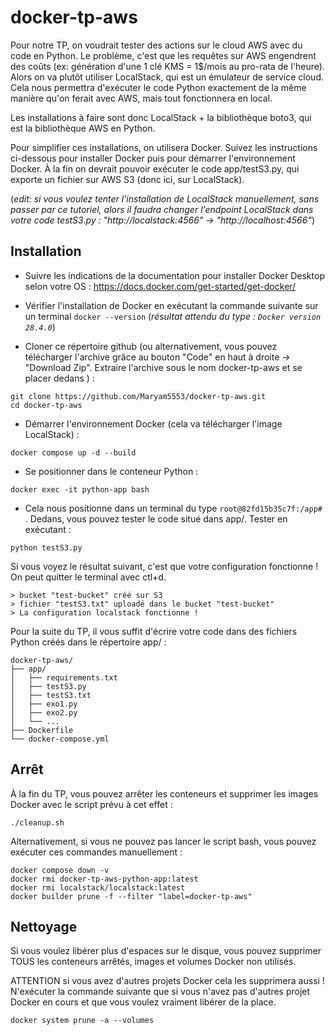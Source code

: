# docker-tp-aws

Pour notre TP, on voudrait tester des actions sur le cloud AWS avec du code en Python. Le problème, c'est que les requêtes sur AWS engendrent des coûts (ex: génération d'une 1 clé KMS = 1$/mois au pro-rata de l'heure). Alors on va plutôt utiliser LocalStack, qui est un émulateur de service cloud. Cela nous permettra d'exécuter le code Python exactement de la même manière qu'on ferait avec AWS, mais tout fonctionnera en local.

Les installations à faire sont donc LocalStack + la bibliothèque boto3, qui est la bibliothèque AWS en Python.

Pour simplifier ces installations, on utilisera Docker. Suivez les instructions ci-dessous pour installer Docker puis pour démarrer l'environnement Docker. À la fin on devrait pouvoir exécuter le code app/testS3.py, qui exporte un fichier sur AWS S3 (donc ici, sur LocalStack).

(*edit: si vous voulez tenter l'installation de LocalStack manuellement, sans passer par ce tutoriel, alors il faudra changer l'endpoint LocalStack dans votre code testS3.py : "http://localstack:4566" -> "http://localhost:4566"*)


## Installation

- Suivre les indications de la documentation pour installer Docker Desktop selon votre OS : https://docs.docker.com/get-started/get-docker/

- Vérifier l'installation de Docker en exécutant la commande suivante sur un terminal `docker --version` (*résultat attendu du type : `Docker version 28.4.0`*)

- Cloner ce répertoire github (ou alternativement, vous pouvez télécharger l'archive grâce au bouton "Code" en haut à droite -> "Download Zip". Extraire l'archive sous le nom docker-tp-aws et se placer dedans ) :
```
git clone https://github.com/Maryam5553/docker-tp-aws.git
cd docker-tp-aws
```

- Démarrer l'environnement Docker (cela va télécharger l'image LocalStack) :
```
docker compose up -d --build
```

- Se positionner dans le conteneur Python :
```
docker exec -it python-app bash
```

- Cela nous positionne dans un terminal du type `root@82fd15b35c7f:/app# `. Dedans, vous pouvez tester le code situé dans app/. Tester en exécutant :

```
python testS3.py
```

Si vous voyez le résultat suivant, c'est que votre configuration fonctionne ! On peut quitter le terminal avec ctl+d.
```
> bucket "test-bucket" créé sur S3
> fichier "testS3.txt" uploadé dans le bucket "test-bucket"
> La configuration localstack fonctionne !
```

Pour la suite du TP, il vous suffit d'écrire votre code dans des fichiers Python créés dans le répertoire app/ :

```
docker-tp-aws/
├── app/
│   ├── requirements.txt
│   ├── testS3.py
│   ├── testS3.txt
│   ├── exo1.py
│   ├── exo2.py
│   └── ...
├── Dockerfile
└── docker-compose.yml
```

## Arrêt

À la fin du TP, vous pouvez arrêter les conteneurs et supprimer les images Docker avec le script prévu à cet effet :
```
./cleanup.sh
```
Alternativement, si vous ne pouvez pas lancer le script bash, vous pouvez exécuter ces commandes manuellement :
```
docker compose down -v
docker rmi docker-tp-aws-python-app:latest
docker rmi localstack/localstack:latest
docker builder prune -f --filter "label=docker-tp-aws"
```
## Nettoyage

Si vous voulez libérer plus d'espaces sur le disque, vous pouvez supprimer TOUS les conteneurs arrêtés, images et volumes Docker non utilisés.

ATTENTION si vous avez d'autres projets Docker cela les supprimera aussi ! N'exécuter la commande suivante que si vous n'avez pas d'autres projet Docker en cours et que vous voulez vraiment libérer de la place.
```
docker system prune -a --volumes
```